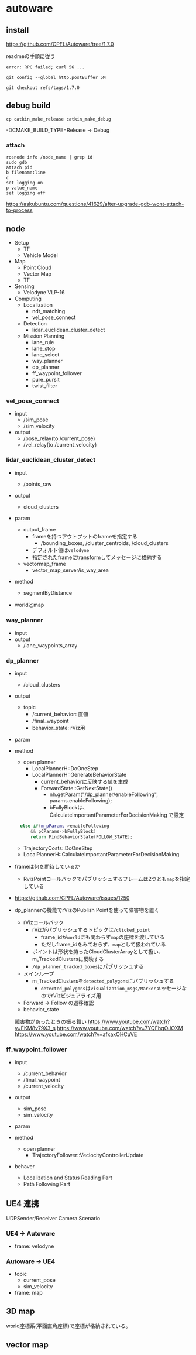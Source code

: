 # autoware

## install
https://github.com/CPFL/Autoware/tree/1.7.0

readmeの手順に従う

```
error: RPC failed; curl 56 ...
```

```
git config --global http.postBuffer 5M
```

```
git checkout refs/tags/1.7.0
```

## debug build

```
cp catkin_make_release catkin_make_debug
```
-DCMAKE_BUILD_TYPE=Release -> Debug

### attach

```
rosnode info /node_name | grep id
sudo gdb
attach pid
b filename:line
c
set logging on
p value_name
set logging off
```

https://askubuntu.com/questions/41629/after-upgrade-gdb-wont-attach-to-process

## node

- Setup
  - TF
  - Vehicle Model
- Map
  - Point Cloud
  - Vector Map
  - TF
- Sensing
  - Velodyne VLP-16
- Computing
  - Localization
    - ndt_matching
    - vel_pose_connect
  - Detection
    - lidar_euclidean_cluster_detect
  - Mission Planning
    - lane_rule
    - lane_stop
    - lane_select
    - way_planner
    - dp_planner
    - ff_waypoint_follower
    - pure_pursit
    - twist_filter

### vel_pose_connect
- input
  - /sim_pose
  - /sim_velocity
- output
  - /pose_relay(to /current_pose)
  - /vel_relay(to /current_velocity)

### lidar_euclidean_cluster_detect
- input
  - /points_raw
- output
  - cloud_clusters
- param
  - output_frame
    - frameを持つアウトプットのframeを指定する
      - /bounding_boxes, /cluster_centroids, /cloud_clusters
    - デフォルト値は`velodyne`
    - 指定されたframeにtransformしてメッセージに格納する
  - vectormap_frame
    - vector_map_server/is_way_area
- method
  - segmentByDistance

- worldとmap

### way_planner
- input
- output
  - /lane_waypoints_array

### dp_planner
- input
  - /cloud_clusters
- output
  - topic
    - /current_behavior: 直値
    - /final_waypoint
    - behavior_state: rViz用
- param
- method
  - open planner
    - LocalPlannerH::DoOneStep
    - LocalPlannerH::GenerateBehaviorState
      - current_behaviorに反映する値を生成
      - ForwardState::GetNextState()
        - nh.getParam("/dp_planner/enableFollowing", params.enableFollowing);
        - bFullyBlockは、CalculateImportantParameterForDecisionMaking で設定

  ```cpp:BehaviorStateMachine.cpp
    else if(m_pParams->enableFollowing
        && pCParams->bFullyBlock)
        return FindBehaviorState(FOLLOW_STATE);
  ```

    - TrajectoryCosts::DoOneStep
    - LocalPlannerH::CalculateImportantParameterForDecisionMaking

- frameは何を期待しているか
  - RvizPointコールバックでパブリッシュするフレームは2つとも`map`を指定している
- https://github.com/CPFL/Autoware/issues/1250
- dp_plannerの機能でrVizのPublish Pointを使って障害物を置く
  - rVizコールバック
    - rVizがパブリッシュするトピックは`/clicked_point`
      - frame_idが`world`にも関わらず`map`の座標を渡している
      - ただしframe_idをみておらず、`map`として扱われている
    - ポイントは形状を持ったCloudClusterArrayとして扱い、m_TrackedClustersに反映する
    - `/dp_planner_tracked_boxes`にパブリッシュする
  - メインループ
    - m_TrackedClustersを`detected_polygons`にパブリッシュする
      - `detected_polygons`は`visualization_msgs/Marker`メッセージなのでrVizビジュアライズ用
  - Forward -> Follow の遷移確認
  - behavior_state

  障害物があったときの振る舞い
  https://www.youtube.com/watch?v=FKM8v79X3_s
  https://www.youtube.com/watch?v=7YQFbqOJOXM
  https://www.youtube.com/watch?v=afxaxOHCuVE

### ff_waypoint_follower
- input
  - /current_behavior
  - /final_waypoint
  - /current_velocity
- output
  - sim_pose
  - sim_velocity
- param
- method
  - open planner
    - TrajectoryFollower::VeclocityControllerUpdate

- behaver
  - Localization and Status Reading Part
  - Path Following Part

## UE4 連携
UDPSender/Receiver
Camera
Scenario

### UE4 -> Autoware
- frame: velodyne

### Autoware -> UE4
- topic
  - current_pose
  - sim_velocity
- frame: map

## 3D map
world座標系(平面直角座標)で座標が格納されている。

## vector map
